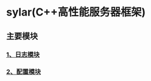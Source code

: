 <!--
 * @Descripttion: 
 * @version: 
 * @Author: zsj
 * @Date: 2020-06-06 23:45:02
 * @LastEditors: zsj
 * @LastEditTime: 2020-06-07 23:00:52
--> 
# sylar(C++高性能服务器框架)
## 主要模块

### [1、日志模块](#log)
### [2、配置模块](#config)

